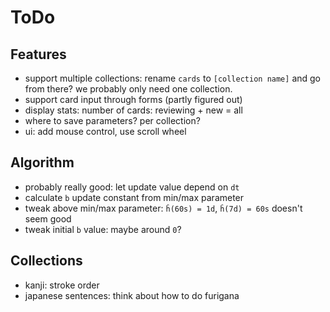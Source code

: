 # ToDo

## Features

- support multiple collections: rename `cards` to `[collection name]` and go
  from there? we probably only need one collection.
- support card input through forms (partly figured out)
- display stats: number of cards: reviewing + new = all
- where to save parameters? per collection?
- ui: add mouse control, use scroll wheel

## Algorithm

- probably really good: let update value depend on `dt`
- calculate `b` update constant from min/max parameter
- tweak above min/max parameter: `ĥ(60s) = 1d`, `ĥ(7d) = 60s` doesn't seem good
- tweak initial `b` value: maybe around `0`?

## Collections
- kanji: stroke order
- japanese sentences: think about how to do furigana


